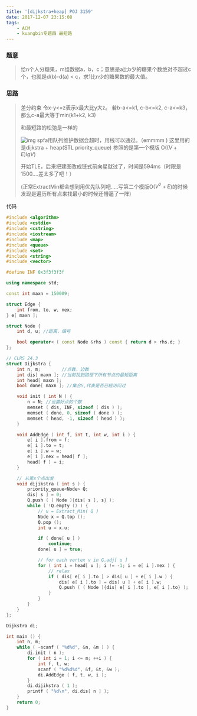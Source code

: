 ```yaml
---
title: '[dijkstra+heap] POJ 3159'
date: 2017-12-07 23:15:08
tags:
    - ACM
    - kuangbin专题四 最短路
---
```


### 题意

> 给n个人分糖果，m组数据a，b，c；意思是a比b少的糖果个数绝对不超过c个，也就是d(b)-d(a) < c，求1比n少的糖果数的最大值。



### 思路

> 差分约束
> 令x-y<=z表示x最大比y大z。 
> 若b-a<=k1, c-b<=k2, c-a<=k3，那么c-a最大等于min(k1+k2, k3)
>
> 和最短路的松弛是一样的
>
> ![img](http://img.blog.csdn.net/20160118213610070) 
> spfa用队列维护数据会超时，用栈可以通过。（emmmm )
> 这里用的是dijkstra + heap(STL priority_queue) 参照的是第一个模版 O($(V+E)lgV$)
>
> 开始TLE，后来把建图改成链式前向星就过了，时间是594ms（时限是1500....差太多了吧！）
>
> (正常ExtractMin都会想到用优先队列吧.....写第二个模版O($V^2 + E$)的时候发现是遍历所有点来找最小的时候还懵逼了一阵)



代码

```cpp
#include <algorithm>
#include <cstdio>
#include <cstring>
#include <iostream>
#include <map>
#include <queue>
#include <set>
#include <string>
#include <vector>

#define INF 0x3f3f3f3f

using namespace std;

const int maxn = 150009;

struct Edge {
    int from, to, w, nex;
} e[ maxn ];

struct Node {
    int d, u; //距离，编号

    bool operator< ( const Node &rhs ) const { return d > rhs.d; }
};

// CLRS 24.3
struct Dijkstra {
    int n, m;        //点数，边数
    int dis[ maxn ]; //当前找到路径下所有节点的最短距离
    int head[ maxn ];
    bool done[ maxn ]; //集合S,代表是否已經访问过

    void init ( int N ) {
        n = N; //设置好点的个数
        memset ( dis, INF, sizeof ( dis ) );
        memset ( done, 0, sizeof ( done ) );
        memset ( head, -1, sizeof ( head ) );
    }

    void AddEdge ( int f, int t, int w, int i ) {
        e[ i ].from = f;
        e[ i ].to = t;
        e[ i ].w = w;
        e[ i ].nex = head[ f ];
        head[ f ] = i;
    }

    // 从第s个点出发
    void dijikstra ( int s ) {
        priority_queue<Node> Q;
        dis[ s ] = 0;
        Q.push ( ( Node ){dis[ s ], s} );
        while ( !Q.empty () ) {
            // u = Extract_Min( Q )
            Node x = Q.top ();
            Q.pop ();
            int u = x.u;

            if ( done[ u ] )
                continue;
            done[ u ] = true;

            // for each vertex v in G.adj[ u ]
            for ( int i = head[ u ]; i != -1; i = e[ i ].nex ) {
                // relax
                if ( dis[ e[ i ].to ] > dis[ u ] + e[ i ].w ) {
                    dis[ e[ i ].to ] = dis[ u ] + e[ i ].w;
                    Q.push ( ( Node ){dis[ e[ i ].to ], e[ i ].to} );
                }
            }
        }
    }
};

Dijkstra di;

int main () {
    int n, m;
    while ( ~scanf ( "%d%d", &n, &m ) ) {
        di.init ( n );
        for ( int i = 1; i <= m; ++i ) {
            int f, t, w;
            scanf ( "%d%d%d", &f, &t, &w );
            di.AddEdge ( f, t, w, i );
        }
        di.dijikstra ( 1 );
        printf ( "%d\n", di.dis[ n ] );
    }
    return 0;
}
```

